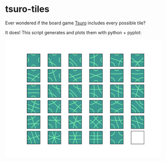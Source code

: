 # tsuro-tiles

Ever wondered if the board game [Tsuro](https://boardgamegeek.com/boardgame/16992/tsuro) includes every possible tile?

It does! This script generates and plots them with python + pyplot:

![](tiles.png)
